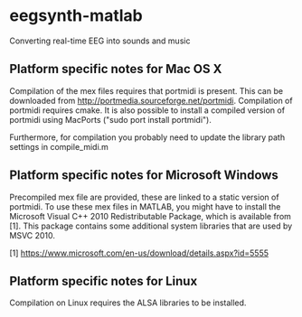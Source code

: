 # eegsynth-matlab
Converting real-time EEG into sounds and music

## Platform specific notes for Mac OS X
Compilation of the mex files requires that portmidi is present. This can be downloaded
from http://portmedia.sourceforge.net/portmidi. Compilation of portmidi requires cmake.
It is also possible to install a compiled version of portmidi using MacPorts ("sudo port
install portmidi").

Furthermore, for compilation you probably need to update the library path settings in
compile\_midi.m

## Platform specific notes for Microsoft Windows
Precompiled mex file are provided, these are linked to a static version of portmidi.  To
use these mex files in MATLAB, you might have to install the Microsoft Visual C++ 2010
Redistributable Package, which is available from [1]. This package contains some
additional system libraries that are used by MSVC 2010.

[1] https://www.microsoft.com/en-us/download/details.aspx?id=5555

## Platform specific notes for Linux
Compilation on Linux requires the ALSA libraries to be installed.
